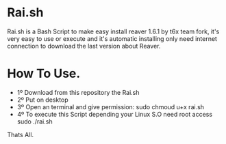 # Rai.sh

Rai.sh is a Bash Script to make easy install reaver 1.6.1 by t6x team fork, it's very easy to use or execute and it's automatic installing only need internet connection to download the last version about Reaver.

# How To Use.

- 1º Download from this repository the Rai.sh
- 2º Put on desktop
- 3º Open an terminal and give permission:
        sudo chmoud u+x rai.sh
- 4º To execute this Script depending your Linux S.O need root access
        sudo ./rai.sh

Thats All.
